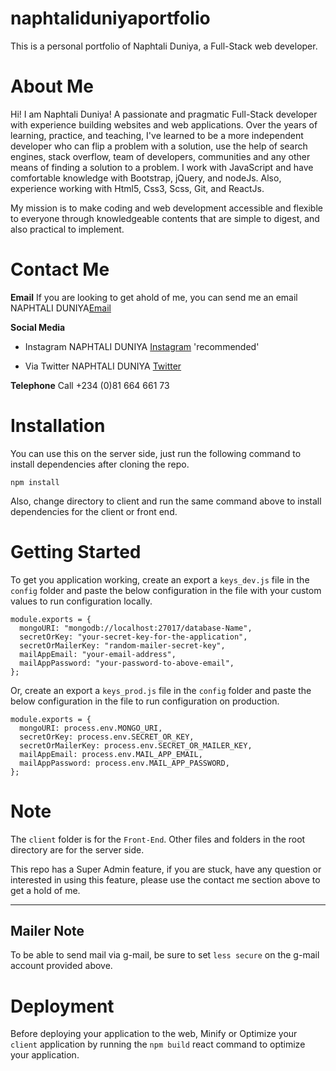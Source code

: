 # naphtaliduniyaportfolio

This is a personal portfolio of Naphtali Duniya, a Full-Stack web developer.

# About Me

Hi! I am Naphtali Duniya! A passionate and pragmatic Full-Stack developer with experience building websites and web applications. Over the years of learning, practice, and teaching, I've learned to be a more independent developer who can flip a problem with a solution, use the help of search engines, stack overflow, team of developers, communities and any other means of finding a solution to a problem. I work with JavaScript and have comfortable knowledge with Bootstrap, jQuery, and nodeJs. Also, experience working with Html5, Css3, Scss, Git, and ReactJs.

My mission is to make coding and web development accessible and flexible to everyone through knowledgeable contents that are simple to digest, and also practical to implement.

# Contact Me

**Email**
If you are looking to get ahold of me, you can send me an email NAPHTALI DUNIYA[Email](mailto:naphtaliduniya2@gmail.com)

**Social Media**

- Instagram NAPHTALI DUNIYA [Instagram](https://www.instagram.com/_kouqhar) 'recommended'

* Via Twitter NAPHTALI DUNIYA [Twitter](https://twitter.com/kouqhar)

**Telephone**
Call +234 (0)81 664 661 73

# Installation

You can use this on the server side, just run the following command to install dependencies after cloning the repo.

```
npm install
```

Also, change directory to client and run the same command above to install dependencies for the client or front end.

# Getting Started

To get you application working, create an export a `keys_dev.js` file in the `config` folder and paste the below configuration in the file with your custom values to run configuration locally.

```
module.exports = {
  mongoURI: "mongodb://localhost:27017/database-Name",
  secretOrKey: "your-secret-key-for-the-application",
  secretOrMailerKey: "random-mailer-secret-key",
  mailAppEmail: "your-email-address",
  mailAppPassword: "your-password-to-above-email",
};
```

Or, create an export a `keys_prod.js` file in the `config` folder and paste the below configuration in the file to run configuration on production.

```
module.exports = {
  mongoURI: process.env.MONGO_URI,
  secretOrKey: process.env.SECRET_OR_KEY,
  secretOrMailerKey: process.env.SECRET_OR_MAILER_KEY,
  mailAppEmail: process.env.MAIL_APP_EMAIL,
  mailAppPassword: process.env.MAIL_APP_PASSWORD,
};
```

# Note

The `client` folder is for the `Front-End`.
Other files and folders in the root directory are for the server side.

This repo has a Super Admin feature, if you are stuck, have any question or interested in using this feature, please use the contact me section above to get a hold of me.

---

## Mailer Note

To be able to send mail via g-mail, be sure to set `less secure` on the g-mail account provided above.

# Deployment

Before deploying your application to the web, Minify or Optimize your `client` application by running the `npm build` react command to optimize your application.
